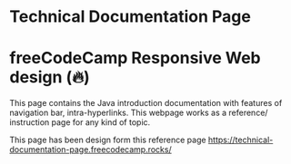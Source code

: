 # Technical Documentation Page

# freeCodeCamp Responsive Web design (🔥)

This page contains the Java introduction documentation with features of navigation bar, intra-hyperlinks. This webpage works as a reference/ instruction page for any kind of topic. 

This page has been design form this reference page https://technical-documentation-page.freecodecamp.rocks/